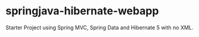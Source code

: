 # springjava-hibernate-webapp
Starter Project using Spring MVC, Spring Data and Hibernate 5 with no XML.
